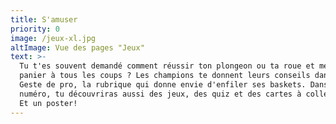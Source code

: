 ```yaml
---
title: S'amuser
priority: 0
image: /jeux-xl.jpg
altImage: Vue des pages "Jeux"
text: >-
  Tu t'es souvent demandé comment réussir ton plongeon ou ta roue et mettre un
  panier à tous les coups ? Les champions te donnent leurs conseils dans le
  Geste de pro, la rubrique qui donne envie d'enfiler ses baskets. Dans chaque
  numéro, tu découvriras aussi des jeux, des quiz et des cartes à collectionner.
  Et un poster!
---
```


